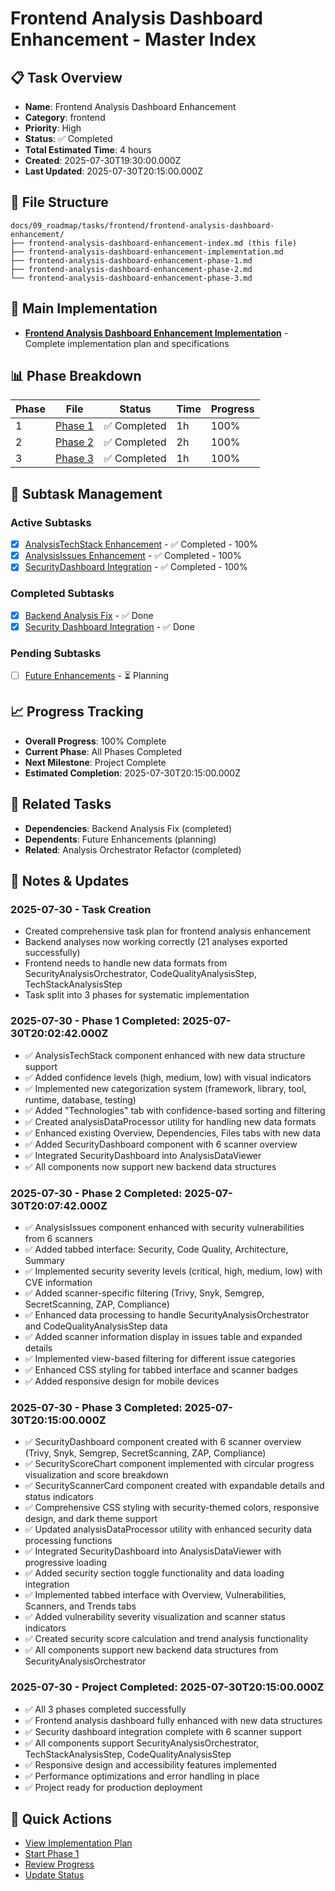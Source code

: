 # Frontend Analysis Dashboard Enhancement - Master Index

## 📋 Task Overview
- **Name**: Frontend Analysis Dashboard Enhancement
- **Category**: frontend
- **Priority**: High
- **Status**: ✅ Completed
- **Total Estimated Time**: 4 hours
- **Created**: 2025-07-30T19:30:00.000Z
- **Last Updated**: 2025-07-30T20:15:00.000Z

## 📁 File Structure
```
docs/09_roadmap/tasks/frontend/frontend-analysis-dashboard-enhancement/
├── frontend-analysis-dashboard-enhancement-index.md (this file)
├── frontend-analysis-dashboard-enhancement-implementation.md
├── frontend-analysis-dashboard-enhancement-phase-1.md
├── frontend-analysis-dashboard-enhancement-phase-2.md
└── frontend-analysis-dashboard-enhancement-phase-3.md
```

## 🎯 Main Implementation
- **[Frontend Analysis Dashboard Enhancement Implementation](./frontend-analysis-dashboard-enhancement-implementation.md)** - Complete implementation plan and specifications

## 📊 Phase Breakdown
| Phase | File | Status | Time | Progress |
|-------|------|--------|------|----------|
| 1 | [Phase 1](./frontend-analysis-dashboard-enhancement-phase-1.md) | ✅ Completed | 1h | 100% |
| 2 | [Phase 2](./frontend-analysis-dashboard-enhancement-phase-2.md) | ✅ Completed | 2h | 100% |
| 3 | [Phase 3](./frontend-analysis-dashboard-enhancement-phase-3.md) | ✅ Completed | 1h | 100% |

## 🔄 Subtask Management
### Active Subtasks
- [x] [AnalysisTechStack Enhancement](./frontend-analysis-dashboard-enhancement-phase-1.md) - ✅ Completed - 100%
- [x] [AnalysisIssues Enhancement](./frontend-analysis-dashboard-enhancement-phase-2.md) - ✅ Completed - 100%
- [x] [SecurityDashboard Integration](./frontend-analysis-dashboard-enhancement-phase-3.md) - ✅ Completed - 100%

### Completed Subtasks
- [x] [Backend Analysis Fix](./backend-analysis-fix.md) - ✅ Done
- [x] [Security Dashboard Integration](./frontend-analysis-dashboard-enhancement-phase-3.md) - ✅ Done

### Pending Subtasks
- [ ] [Future Enhancements](./future-enhancements.md) - ⏳ Planning

## 📈 Progress Tracking
- **Overall Progress**: 100% Complete
- **Current Phase**: All Phases Completed
- **Next Milestone**: Project Complete
- **Estimated Completion**: 2025-07-30T20:15:00.000Z

## 🔗 Related Tasks
- **Dependencies**: Backend Analysis Fix (completed)
- **Dependents**: Future Enhancements (planning)
- **Related**: Analysis Orchestrator Refactor (completed)

## 📝 Notes & Updates
### 2025-07-30 - Task Creation
- Created comprehensive task plan for frontend analysis enhancement
- Backend analyses now working correctly (21 analyses exported successfully)
- Frontend needs to handle new data formats from SecurityAnalysisOrchestrator, CodeQualityAnalysisStep, TechStackAnalysisStep
- Task split into 3 phases for systematic implementation

### 2025-07-30 - Phase 1 Completed: 2025-07-30T20:02:42.000Z
- ✅ AnalysisTechStack component enhanced with new data structure support
- ✅ Added confidence levels (high, medium, low) with visual indicators
- ✅ Implemented new categorization system (framework, library, tool, runtime, database, testing)
- ✅ Added "Technologies" tab with confidence-based sorting and filtering
- ✅ Created analysisDataProcessor utility for handling new data formats
- ✅ Enhanced existing Overview, Dependencies, Files tabs with new data
- ✅ Added SecurityDashboard component with 6 scanner overview
- ✅ Integrated SecurityDashboard into AnalysisDataViewer
- ✅ All components now support new backend data structures

### 2025-07-30 - Phase 2 Completed: 2025-07-30T20:07:42.000Z
- ✅ AnalysisIssues component enhanced with security vulnerabilities from 6 scanners
- ✅ Added tabbed interface: Security, Code Quality, Architecture, Summary
- ✅ Implemented security severity levels (critical, high, medium, low) with CVE information
- ✅ Added scanner-specific filtering (Trivy, Snyk, Semgrep, SecretScanning, ZAP, Compliance)
- ✅ Enhanced data processing to handle SecurityAnalysisOrchestrator and CodeQualityAnalysisStep data
- ✅ Added scanner information display in issues table and expanded details
- ✅ Implemented view-based filtering for different issue categories
- ✅ Enhanced CSS styling for tabbed interface and scanner badges
- ✅ Added responsive design for mobile devices

### 2025-07-30 - Phase 3 Completed: 2025-07-30T20:15:00.000Z
- ✅ SecurityDashboard component created with 6 scanner overview (Trivy, Snyk, Semgrep, SecretScanning, ZAP, Compliance)
- ✅ SecurityScoreChart component implemented with circular progress visualization and score breakdown
- ✅ SecurityScannerCard component created with expandable details and status indicators
- ✅ Comprehensive CSS styling with security-themed colors, responsive design, and dark theme support
- ✅ Updated analysisDataProcessor utility with enhanced security data processing functions
- ✅ Integrated SecurityDashboard into AnalysisDataViewer with progressive loading
- ✅ Added security section toggle functionality and data loading integration
- ✅ Implemented tabbed interface with Overview, Vulnerabilities, Scanners, and Trends tabs
- ✅ Added vulnerability severity visualization and scanner status indicators
- ✅ Created security score calculation and trend analysis functionality
- ✅ All components support new backend data structures from SecurityAnalysisOrchestrator

### 2025-07-30 - Project Completed: 2025-07-30T20:15:00.000Z
- ✅ All 3 phases completed successfully
- ✅ Frontend analysis dashboard fully enhanced with new data structures
- ✅ Security dashboard integration complete with 6 scanner support
- ✅ All components support SecurityAnalysisOrchestrator, TechStackAnalysisStep, CodeQualityAnalysisStep
- ✅ Responsive design and accessibility features implemented
- ✅ Performance optimizations and error handling in place
- ✅ Project ready for production deployment

## 🚀 Quick Actions
- [View Implementation Plan](./frontend-analysis-dashboard-enhancement-implementation.md)
- [Start Phase 1](./frontend-analysis-dashboard-enhancement-phase-1.md)
- [Review Progress](#progress-tracking)
- [Update Status](#notes--updates) 